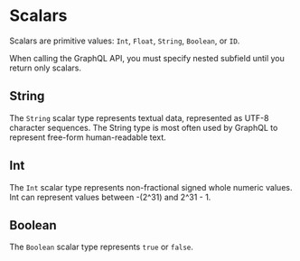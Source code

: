 # Scalars
Scalars are primitive values: `Int`, `Float`, `String`, `Boolean`, or `ID`.

When calling the GraphQL API, you must specify nested subfield until you return only scalars.

## String
The `String` scalar type represents textual data, represented as UTF-8 character sequences. The String type is most often used by GraphQL to represent free-form human-readable text.

## Int
The `Int` scalar type represents non-fractional signed whole numeric values. Int can represent values between -(2^31) and 2^31 - 1. 

## Boolean
The `Boolean` scalar type represents `true` or `false`.

